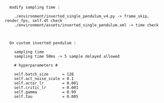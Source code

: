   
      modify sampling time :
      
        ./environment/inverted_single_pendulum_v4.py -> frame_skip, render_fps, self.dt check
        ./environment/assets/inverted_single_pendulum.xml -> time check 
        
               

      On custom inverted pendulum :
      
        sampling time 
        sampling time 50ms -> 5 sample delayed allowed
        
        # hyperparameters #
        
        self.batch_size      = 128
        self.act_noise_scale = 0.1
        self.actor_lr        = 0.001
        self.critic_lr       = 0.001
        self.gamma           = 0.99
        self.tau             = 0.005
